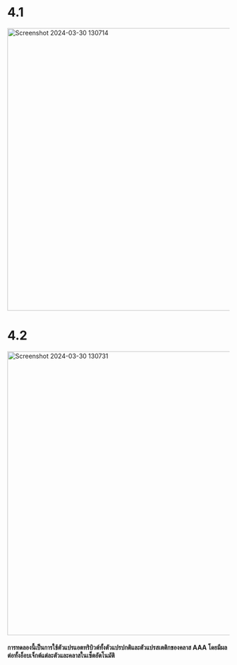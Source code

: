 # 4.1
<img width="639" alt="Screenshot 2024-03-30 130714" src="https://github.com/anndyyzzz/03376836-OOP-2566-Lab-06/assets/144866059/9136e955-7866-4436-932c-f4f6b4f30044">

# 4.2
<img width="642" alt="Screenshot 2024-03-30 130731" src="https://github.com/anndyyzzz/03376836-OOP-2566-Lab-06/assets/144866059/5d29bac2-8253-4500-9ad4-c51236d08ff9">

#### การทดลองนี้เป็นการใช้ตัวแปรแอตทริบิวต์ทั้งตัวแปรปกติและตัวแปรสเตติกของคลาส AAA โดยมีผลต่อทั้งอ็อบเจ็กต์แต่ละตัวและคลาสในเซ็ตอัตโนมัติ
